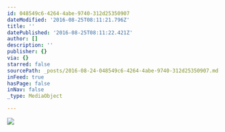 ```yaml
---
id: 048549c6-4264-4abe-9740-312d25350907
dateModified: '2016-08-25T08:11:21.796Z'
title: ''
datePublished: '2016-08-25T08:11:22.421Z'
author: []
description: ''
publisher: {}
via: {}
starred: false
sourcePath: _posts/2016-08-24-048549c6-4264-4abe-9740-312d25350907.md
inFeed: true
hasPage: false
inNav: false
_type: MediaObject

---
```

![](https://the-grid-user-content.s3-us-west-2.amazonaws.com/122a4271-50cc-4aa5-be90-ae83639c446b.jpg)